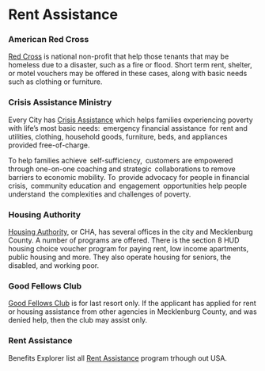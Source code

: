 # Rent Assistance

### American Red Cross
[Red Cross] is national non-profit that help those tenants that may be homeless due to a disaster, such as a fire or flood. Short term rent, shelter, or motel vouchers may be offered in these cases, along with basic needs such as clothing or furniture. 

### Crisis Assistance Ministry
Every City has [Crisis Assistance] which helps families experiencing poverty with life’s most basic needs:  emergency financial assistance  for rent and utilities, clothing, household goods, furniture, beds, and appliances provided free-of-charge.

To help families achieve  self-sufficiency,  customers are empowered through one-on-one coaching and strategic  collaborations to remove barriers to economic mobility. To  provide advocacy for people in financial crisis,  community education and  engagement  opportunities help people understand  the complexities and challenges of poverty.

### Housing Authority
[Housing Authority], or CHA, has several offices in the city and Mecklenburg County. A number of programs are offered. There is the section 8 HUD housing choice voucher program for paying rent, low income apartments, public housing and more. They also operate housing for seniors, the disabled, and working poor.

### Good Fellows Club 
[Good Fellows Club] is for last resort only. If the applicant has applied for rent or housing assistance from other agencies in Mecklenburg County, and was denied help, then the club may assist only.

### Rent Assistance
Benefits Explorer list all [Rent Assistance] program trhough out USA. 


[Red Cross]: <https://www.redcross.org>
[Crisis Assistance]: <https://www.crisisassistance.org/programs>
[Housing Authority]: <http://cha-nc.org/>
[Good Fellows Club]: <http://cha-nc.org/>
[Rent Assistance]: <http://benefitsexplorer.com/low-income-housing/rent-assistance>
